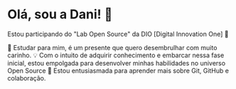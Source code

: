 # Olá, sou a Dani! 🎀
Estou participando do "Lab Open Source" da DIO [Digital Innovation One] 🎯

🎁 Estudar para mim, é um presente que quero desembrulhar com muito carinho.
💡 Com o intuito de adquirir conhecimento e embarcar nessa fase inicial, estou empolgada para desenvolver minhas habilidades no universo Open Source
🚀 Estou entusiasmada para aprender mais sobre Git, GitHub e colaboração.
